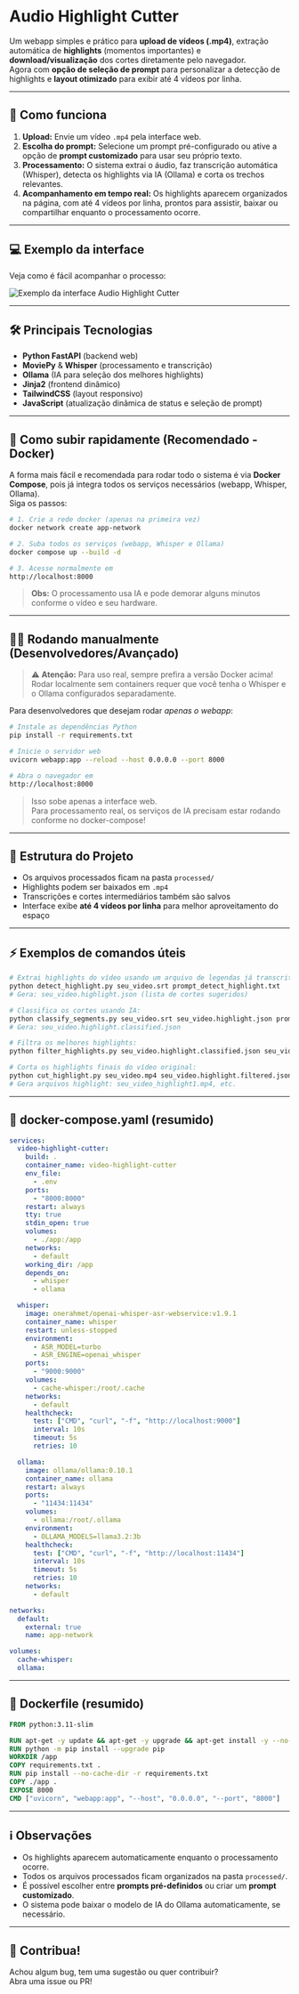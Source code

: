 # Audio Highlight Cutter

Um webapp simples e prático para **upload de vídeos (.mp4)**, extração automática de **highlights** (momentos importantes) e **download/visualização** dos cortes diretamente pelo navegador.  
Agora com **opção de seleção de prompt** para personalizar a detecção de highlights e **layout otimizado** para exibir até 4 vídeos por linha.

---

## 🚀 Como funciona

1. **Upload:** Envie um vídeo `.mp4` pela interface web.
2. **Escolha do prompt:** Selecione um prompt pré-configurado ou ative a opção de **prompt customizado** para usar seu próprio texto.
3. **Processamento:** O sistema extrai o áudio, faz transcrição automática (Whisper), detecta os highlights via IA (Ollama) e corta os trechos relevantes.
4. **Acompanhamento em tempo real:** Os highlights aparecem organizados na página, com até 4 vídeos por linha, prontos para assistir, baixar ou compartilhar enquanto o processamento ocorre.

---

## 💻 Exemplo da interface

Veja como é fácil acompanhar o processo:

![Exemplo da interface Audio Highlight Cutter](assets/exemplo-frontend.png)

---

## 🛠️ Principais Tecnologias

- **Python FastAPI** (backend web)
- **MoviePy** & **Whisper** (processamento e transcrição)
- **Ollama** (IA para seleção dos melhores highlights)
- **Jinja2** (frontend dinâmico)
- **TailwindCSS** (layout responsivo)
- **JavaScript** (atualização dinâmica de status e seleção de prompt)

---

## 🐳 Como subir rapidamente (Recomendado - Docker)

A forma mais fácil e recomendada para rodar todo o sistema é via **Docker Compose**, pois já integra todos os serviços necessários (webapp, Whisper, Ollama).  
Siga os passos:

```bash
# 1. Crie a rede docker (apenas na primeira vez)
docker network create app-network

# 2. Suba todos os serviços (webapp, Whisper e Ollama)
docker compose up --build -d

# 3. Acesse normalmente em
http://localhost:8000
```

> **Obs:** O processamento usa IA e pode demorar alguns minutos conforme o vídeo e seu hardware.

---

## 👨‍💻 Rodando manualmente (Desenvolvedores/Avançado)

> ⚠️ **Atenção:** Para uso real, sempre prefira a versão Docker acima!  
> Rodar localmente sem containers requer que você tenha o Whisper e o Ollama configurados separadamente.

Para desenvolvedores que desejam rodar *apenas o webapp*:

```bash
# Instale as dependências Python
pip install -r requirements.txt

# Inicie o servidor web
uvicorn webapp:app --reload --host 0.0.0.0 --port 8000

# Abra o navegador em
http://localhost:8000
```

> Isso sobe apenas a interface web.  
> Para processamento real, os serviços de IA precisam estar rodando conforme no docker-compose!

---

## 📂 Estrutura do Projeto

- Os arquivos processados ficam na pasta `processed/`
- Highlights podem ser baixados em `.mp4`
- Transcrições e cortes intermediários também são salvos
- Interface exibe **até 4 vídeos por linha** para melhor aproveitamento do espaço

---

## ⚡ Exemplos de comandos úteis

```bash
# Extrai highlights do vídeo usando um arquivo de legendas já transcrito:
python detect_highlight.py seu_video.srt prompt_detect_highlight.txt
# Gera: seu_video.highlight.json (lista de cortes sugeridos)

# Classifica os cortes usando IA:
python classify_segments.py seu_video.srt seu_video.highlight.json prompt_classify.txt
# Gera: seu_video.highlight.classified.json

# Filtra os melhores highlights:
python filter_highlights.py seu_video.highlight.classified.json seu_video.highlight.filtered.json

# Corta os highlights finais do vídeo original:
python cut_highlight.py seu_video.mp4 seu_video.highlight.filtered.json
# Gera arquivos highlight: seu_video_highlight1.mp4, etc.
```

---

## 🐳 docker-compose.yaml (resumido)

```yaml
services:
  video-highlight-cutter:
    build: .
    container_name: video-highlight-cutter
    env_file:
      - .env
    ports:
      - "8000:8000"
    restart: always
    tty: true
    stdin_open: true
    volumes:
      - ./app:/app
    networks:
      - default
    working_dir: /app
    depends_on:
      - whisper
      - ollama

  whisper:
    image: onerahmet/openai-whisper-asr-webservice:v1.9.1
    container_name: whisper
    restart: unless-stopped
    environment:
      - ASR_MODEL=turbo
      - ASR_ENGINE=openai_whisper
    ports:
      - "9000:9000"
    volumes:
      - cache-whisper:/root/.cache
    networks:
      - default
    healthcheck:
      test: ["CMD", "curl", "-f", "http://localhost:9000"]
      interval: 10s
      timeout: 5s
      retries: 10

  ollama:
    image: ollama/ollama:0.10.1
    container_name: ollama
    restart: always
    ports:
      - "11434:11434"
    volumes:
      - ollama:/root/.ollama
    environment:
      - OLLAMA_MODELS=llama3.2:3b
    healthcheck:
      test: ["CMD", "curl", "-f", "http://localhost:11434"]
      interval: 10s
      timeout: 5s
      retries: 10
    networks:
      - default

networks:
  default:
    external: true
    name: app-network

volumes:
  cache-whisper:
  ollama:
```

---

## 🐍 Dockerfile (resumido)

```dockerfile
FROM python:3.11-slim

RUN apt-get -y update && apt-get -y upgrade && apt-get install -y --no-install-recommends libmediainfo0v5 libmediainfo-dev ffmpeg
RUN python -m pip install --upgrade pip
WORKDIR /app
COPY requirements.txt .
RUN pip install --no-cache-dir -r requirements.txt
COPY ./app .
EXPOSE 8000
CMD ["uvicorn", "webapp:app", "--host", "0.0.0.0", "--port", "8000"]
```

---

## ℹ️ Observações

- Os highlights aparecem automaticamente enquanto o processamento ocorre.
- Todos os arquivos processados ficam organizados na pasta `processed/`.
- É possível escolher entre **prompts pré-definidos** ou criar um **prompt customizado**.
- O sistema pode baixar o modelo de IA do Ollama automaticamente, se necessário.

---

## 🤝 Contribua!

Achou algum bug, tem uma sugestão ou quer contribuir?  
Abra uma issue ou PR!
